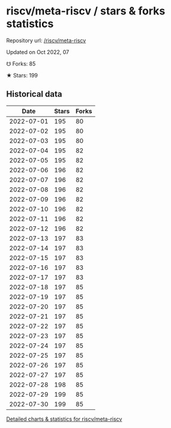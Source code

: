 # riscv/meta-riscv / stars & forks statistics

Repository url: [/riscv/meta-riscv](https://github.com/riscv/meta-riscv)

Updated on Oct 2022, 07

☋ Forks: 85

★ Stars: 199

## Historical data
| Date | Stars | Forks |
|------|-------|-------|
| 2022-07-01 | 195 | 80 | 
| 2022-07-02 | 195 | 80 | 
| 2022-07-03 | 195 | 80 | 
| 2022-07-04 | 195 | 82 | 
| 2022-07-05 | 195 | 82 | 
| 2022-07-06 | 196 | 82 | 
| 2022-07-07 | 196 | 82 | 
| 2022-07-08 | 196 | 82 | 
| 2022-07-09 | 196 | 82 | 
| 2022-07-10 | 196 | 82 | 
| 2022-07-11 | 196 | 82 | 
| 2022-07-12 | 196 | 82 | 
| 2022-07-13 | 197 | 83 | 
| 2022-07-14 | 197 | 83 | 
| 2022-07-15 | 197 | 83 | 
| 2022-07-16 | 197 | 83 | 
| 2022-07-17 | 197 | 83 | 
| 2022-07-18 | 197 | 85 | 
| 2022-07-19 | 197 | 85 | 
| 2022-07-20 | 197 | 85 | 
| 2022-07-21 | 197 | 85 | 
| 2022-07-22 | 197 | 85 | 
| 2022-07-23 | 197 | 85 | 
| 2022-07-24 | 197 | 85 | 
| 2022-07-25 | 197 | 85 | 
| 2022-07-26 | 197 | 85 | 
| 2022-07-27 | 197 | 85 | 
| 2022-07-28 | 198 | 85 | 
| 2022-07-29 | 199 | 85 | 
| 2022-07-30 | 199 | 85 | 


[Detailed charts & statistics for riscv/meta-riscv](https://reviewgithub.com/rep/riscv/meta-riscv)
